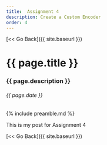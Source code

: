 ```yaml
---
title:  Assignment 4
description: Create a Custom Encoder
order: 4
---
```


[&lt;&lt; Go Back]({{ site.baseurl }})

# {{ page.title }}
### {{ page.description }}
###### {{ page.date }}

{% include preamble.md %}

This is my post for Assignment 4

[&lt;&lt; Go Back]({{ site.baseurl }})

